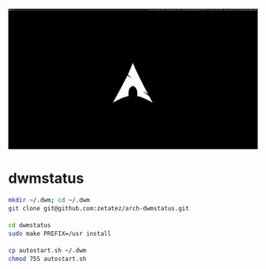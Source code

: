 ![dwm](https://raw.githubusercontent.com/zetatez/arch-dwmstatus/dev/dwmstatus.png)

# dwmstatus

```bash
mkdir ~/.dwm; cd ~/.dwm
git clone git@github.com:zetatez/arch-dwmstatus.git

cd dwmstatus
sudo make PREFIX=/usr install

cp autostart.sh ~/.dwm
chmod 755 autostart.sh
```

